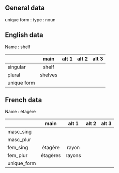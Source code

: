 ## General data

unique form :
type : noun

## English data

Name : shelf

|             |  main   | alt 1 | alt 2 | alt 3 |
| :---------- | :-----: | :---: | :---: | ----- |
| singular    |  shelf  |       |       |       |
| plural      | shelves |       |       |       |
| unique form |         |       |       |       |

## French data

Name : étagère

|             |   main   | alt 1  | alt 2 | alt 3 |
| :---------- | :------: | :----: | :---: | :---: |
| masc_sing   |          |        |       |       |
| masc_plur   |          |        |       |       |
| fem_sing    | étagère  | rayon  |       |       |
| fem_plur    | étagères | rayons |       |       |
| unique_form |          |        |       |       |


